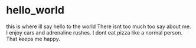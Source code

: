 # hello_world
this is where ill say hello to the world
There isnt too much too say about me.
I enjoy cars and adrenaline rushes.
I dont eat pizza like a normal person.
That keeps me happy.
